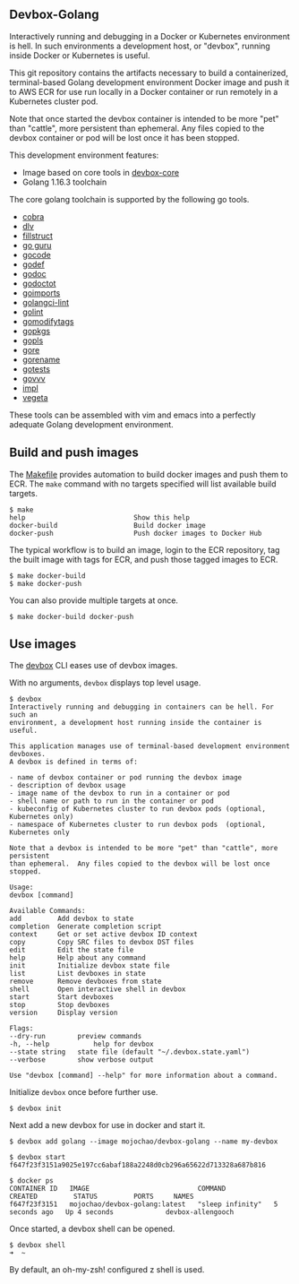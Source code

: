 ## Devbox-Golang

Interactively running and debugging in a Docker or Kubernetes environment is
hell. In such environments a development host, or "devbox", running inside 
Docker or Kubernetes is useful.

This git repository contains the artifacts necessary to build a containerized,
terminal-based Golang development environment Docker image and push it to AWS
ECR for use run locally in a Docker container or run remotely in a Kubernetes
cluster pod.

Note that once started the devbox container is intended to be more "pet" than
"cattle", more persistent than ephemeral.  Any files copied to the devbox
container or pod will be lost once it has been stopped.

This development environment features:

- Image based on core tools in [devbox-core](https://github.com/mojochao/devbox-core)
- Golang 1.16.3 toolchain

The core golang toolchain is supported by the following go tools.

- [cobra](https://github.com/spf13/cobra)
- [dlv](https://github.com/go-delve/delve/cmd/dlv)
- [fillstruct](https://github.com/davidrjenni/reftools/cmd/fillstruct)
- [go guru](https://golang.org/x/tools/cmd/guru)
- [gocode](https://github.com/nsf/gocode)
- [godef](https://github.com/rogpeppe/godef)
- [godoc](https://golang.org/x/tools/cmd/godoc)
- [godoctot](https://github.com/godoctor/godoctor)
- [goimports](https://golang.org/x/tools/cmd/goimports)
- [golangci-lint](https://github.com/golangci/golangci-lint)
- [golint](https://golang.org/x/lint/golint)
- [gomodifytags](https://github.com/fatih/gomodifytags)
- [gopkgs](https://github.com/haya14busa/gopkgs/cmd/gopkgs)
- [gopls](https://golang.org/x/tools/gopls)
- [gore](https://github.com/motemen/gore)  
- [gorename](https://golang.org/x/tools/cmd/gorename)
- [gotests](https://github.com/cweill/gotests/gotests)
- [govvv](https://github.com/ahmetb/govvv)
- [impl](https://github.com/josharian/impl)
- [vegeta](https://github.com/tsenart/vegeta)

These tools can be assembled with vim and emacs into a perfectly adequate Golang
development environment.

## Build and push images

The [Makefile](Makefile) provides automation to build docker images and push
them to ECR.  The `make` command with no targets specified will list available
build targets.

    $ make
    help                           Show this help
    docker-build                   Build docker image
    docker-push                    Push docker images to Docker Hub

The typical workflow is to build an image, login to the ECR repository, tag the
built image with tags for ECR, and push those tagged images to ECR.

    $ make docker-build
    $ make docker-push

You can also provide multiple targets at once.

    $ make docker-build docker-push

## Use images

The [devbox](https://github.com/mojochao/devbox) CLI eases use of devbox images.

With no arguments, `devbox` displays top level usage.

    $ devbox
    Interactively running and debugging in containers can be hell. For such an
    environment, a development host running inside the container is useful.
    
    This application manages use of terminal-based development environment devboxes.
    A devbox is defined in terms of:
    
    - name of devbox container or pod running the devbox image
    - description of devbox usage
    - image name of the devbox to run in a container or pod
    - shell name or path to run in the container or pod
    - kubeconfig of Kubernetes cluster to run devbox pods (optional, Kubernetes only)
    - namespace of Kubernetes cluster to run devbox pods  (optional, Kubernetes only
    
    Note that a devbox is intended to be more "pet" than "cattle", more persistent
    than ephemeral.  Any files copied to the devbox will be lost once stopped.
    
    Usage:
    devbox [command]
    
    Available Commands:
    add         Add devbox to state
    completion  Generate completion script
    context     Get or set active devbox ID context
    copy        Copy SRC files to devbox DST files
    edit        Edit the state file
    help        Help about any command
    init        Initialize devbox state file
    list        List devboxes in state
    remove      Remove devboxes from state
    shell       Open interactive shell in devbox
    start       Start devboxes
    stop        Stop devboxes
    version     Display version
    
    Flags:
    --dry-run        preview commands
    -h, --help           help for devbox
    --state string   state file (default "~/.devbox.state.yaml")
    --verbose        show verbose output
    
    Use "devbox [command] --help" for more information about a command.

Initialize `devbox` once before further use.

    $ devbox init

Next add a new devbox for use in docker and start it.

    $ devbox add golang --image mojochao/devbox-golang --name my-devbox

    $ devbox start
    f647f23f3151a9025e197cc6abaf188a2248d0cb296a65622d713328a687b816
    
    $ docker ps
    CONTAINER ID   IMAGE                           COMMAND            CREATED         STATUS         PORTS     NAMES
    f647f23f3151   mojochao/devbox-golang:latest   "sleep infinity"   5 seconds ago   Up 4 seconds             devbox-allengooch

Once started, a devbox shell can be opened.

    $ devbox shell
    ➜  ~

By default, an oh-my-zsh! configured z shell is used.
